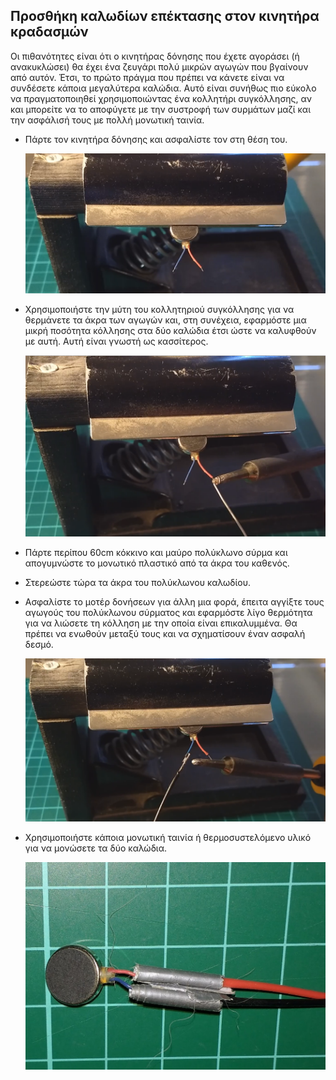 ## Προσθήκη καλωδίων επέκτασης στον κινητήρα κραδασμών

Οι πιθανότητες είναι ότι ο κινητήρας δόνησης που έχετε αγοράσει (ή ανακυκλώσει) θα έχει ένα ζευγάρι πολύ μικρών αγωγών που βγαίνουν από αυτόν. Έτσι, το πρώτο πράγμα που πρέπει να κάνετε είναι να συνδέσετε κάποια μεγαλύτερα καλώδια. Αυτό είναι συνήθως πιο εύκολο να πραγματοποιηθεί χρησιμοποιώντας ένα κολλητήρι συγκόλλησης, αν και μπορείτε να το αποφύγετε με την συστροφή των συρμάτων μαζί και την ασφάλισή τους με πολλή μονωτική ταινία.

- Πάρτε τον κινητήρα δόνησης και ασφαλίστε τον στη θέση του.

    ![κινητήρας δόνησης](images/vibration_motor.png)

- Χρησιμοποιήστε την μύτη του κολλητηριού συγκόλλησης για να θερμάνετε τα άκρα των αγωγών και, στη συνέχεια, εφαρμόστε μια μικρή ποσότητα κόλλησης στα δύο καλώδια έτσι ώστε να καλυφθούν με αυτή. Αυτή είναι γνωστή ως κασσίτερος.

    ![κινητήρας δόνησης](images/vibration_motor2.png)

- Πάρτε περίπου 60cm κόκκινο και μαύρο πολύκλωνο σύρμα και απογυμνώστε το μονωτικό πλαστικό από τα άκρα του καθενός.

- Στερεώστε τώρα τα άκρα του πολύκλωνου καλωδίου.

- Ασφαλίστε το μοτέρ δονήσεων για άλλη μια φορά, έπειτα αγγίξτε τους αγωγούς του πολύκλωνου σύρματος και εφαρμόστε λίγο θερμότητα για να λιώσετε τη κόλληση με την οποία είναι επικαλυμμένα. Θα πρέπει να ενωθούν μεταξύ τους και να σχηματίσουν έναν ασφαλή δεσμό.

    ![κινητήρας δόνησης](images/vibration_motor3.png)

- Χρησιμοποιήστε κάποια μονωτική ταινία ή θερμοσυστελόμενο υλικό για να μονώσετε τα δύο καλώδια.

    ![κινητήρας δόνησης](images/vibration_motor_photo.jpg)

